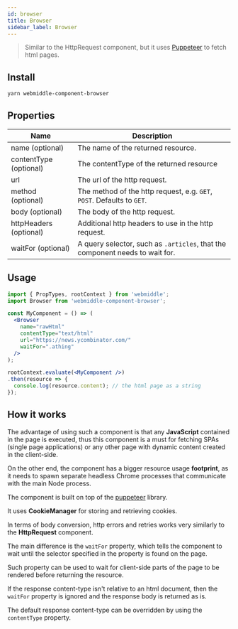 ```yaml
---
id: browser
title: Browser
sidebar_label: Browser
---
```


> Similar to the HttpRequest component, but it uses [Puppeteer](https://github.com/GoogleChrome/puppeteer) to fetch html pages.

## Install

```bash
yarn webmiddle-component-browser
```

## Properties

Name                   | Description
-----------------------|------------------------------------------------------
name (optional)        | The name of the returned resource.
contentType (optional) | The contentType of the returned resource
url                    | The url of the http request.
method (optional)      | The method of the http request, e.g. `GET`, `POST`. Defaults to `GET`.
body (optional)        | The body of the http request.
httpHeaders (optional) | Additional http headers to use in the http request.
waitFor (optional)     | A query selector, such as `.articles`, that the component needs to wait for.

## Usage

```jsx
import { PropTypes, rootContext } from 'webmiddle';
import Browser from 'webmiddle-component-browser';

const MyComponent = () => (
  <Browser
    name="rawHtml"
    contentType="text/html"
    url="https://news.ycombinator.com/"
    waitFor=".athing"
  />
);

rootContext.evaluate(<MyComponent />)
.then(resource => {
  console.log(resource.content); // the html page as a string
});
```

## How it works

The advantage of using such a component is that any **JavaScript**
contained in the page is executed, thus this component is a must for
fetching SPAs (single page applications) or any other page with dynamic
content created in the client-side.

On the other end, the component has a bigger resource usage **footprint**,
as it needs to spawn separate headless Chrome processes that communicate with
the main Node process.

The component is built on top of the [puppeteer](https://github.com/GoogleChrome/puppeteer) library.

It uses **CookieManager** for storing and retrieving cookies.

In terms of body conversion, http errors and retries works very
similarly to the **HttpRequest** component.

The main difference is the `waitFor` property, which tells the component
to wait until the selector specified in the property is found on the
page.

Such property can be used to wait for client-side parts of the page to
be rendered before returning the resource.

If the response content-type isn't relative to an html document,
then the `waitFor` property is ignored and the response body
is returned as is.

The default response content-type can be overridden by using the `contentType`
property.